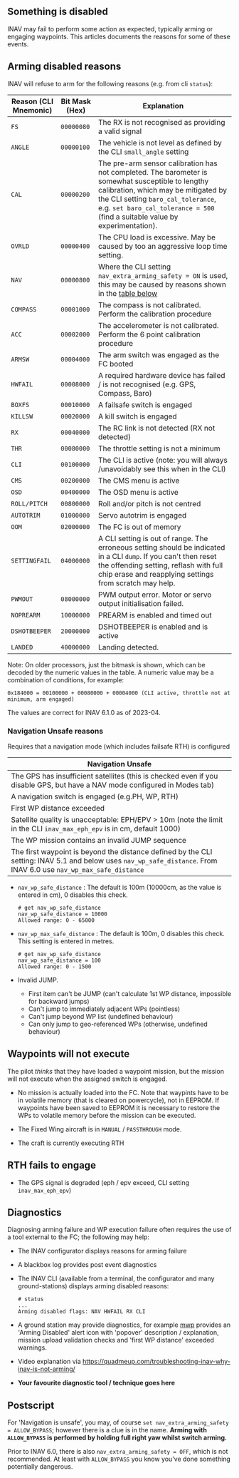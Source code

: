 ## Something is disabled

INAV may fail to perform some action as expected, typically arming or engaging waypoints. This articles documents the reasons for some of these events.

## Arming disabled reasons

INAV will refuse to arm for the following reasons (e.g. from cli `status`):

| Reason  (CLI Mnemonic) | Bit Mask (Hex) | Explanation |
| ------ | ----- | ----------- |
| `FS` | `00000080` | The RX is not recognised as providing a valid signal |
| `ANGLE` | `00000100` |  The vehicle is not level as defined by the CLI `small_angle` setting |
| `CAL` |  `00000200` | The pre-arm sensor calibration has not completed. The barometer is somewhat susceptible to lengthy calibration, which may be mitigated by the CLI setting `baro_cal_tolerance`, e.g. `set baro_cal_tolerance = 500` (find a suitable value by experimentation). |
| `OVRLD` |  `00000400` | The CPU load is excessive. May be caused by too an aggressive loop time setting. |
| `NAV` | `00000800` | Where the CLI setting `nav_extra_arming_safety = ON` is used, this may be caused by reasons shown in the [table below](#navigation-unsafe-reasons) |
| `COMPASS` | `00001000` | The compass is not calibrated. Perform the calibration procedure |
| `ACC` | `00002000` | The accelerometer is not calibrated. Perform the 6 point calibration procedure |
| `ARMSW` | `00004000` | The arm switch was engaged as the FC booted |
| `HWFAIL` | `00008000`| A required hardware device has failed / is not recognised (e.g. GPS, Compass, Baro) |
| `BOXFS` | `00010000` | A failsafe switch is engaged |
| `KILLSW` | `00020000` | A kill switch is engaged |
| `RX` | `00040000` | The RC link is not detected (RX not detected) |
| `THR` | `00080000` | The throttle setting is not a minimum |
| `CLI` | `00100000` | The CLI is active (note: you will always /unavoidably see this when in the CLI) |
| `CMS` | `00200000` | The CMS menu is active |
| `OSD` | `00400000` | The OSD menu is active |
| `ROLL/PITCH` | `00800000` | Roll and/or pitch is not centred |
| `AUTOTRIM` | `01000000` | Servo autotrim is engaged |
| `OOM ` | `02000000` | The FC is out of memory |
| `SETTINGFAIL` | `04000000` | A CLI setting is out of range. The erroneous setting should be indicated in a CLI `dump`. If you can't then reset the offending setting, reflash with full chip erase and reapplying settings from scratch may help.|
| `PWMOUT` | `08000000` | PWM output error. Motor or servo output initialisation failed. |
| `NOPREARM` | `10000000` | PREARM is enabled and timed out  |
| `DSHOTBEEPER` | `20000000` | DSHOTBEEPER is enabled and is active |
| `LANDED` | `40000000` | Landing detected. |

Note: On older processors, just the bitmask is shown, which can be decoded by the numeric values in the table. A numeric value may be a combination of conditions, for example:

```
0x184000 = 00100000 + 00080000 + 00004000 (CLI active, throttle not at minimum, arm engaged)
```
The values are correct for INAV 6.1.0 as of 2023-04.

### Navigation Unsafe reasons

Requires that a navigation mode (which includes failsafe RTH) is configured

| Navigation Unsafe |
| ------------------ |
| The GPS has insufficient satellites (this is checked even if you disable GPS, but have a NAV mode configured in Modes tab) |
| A navigation switch is engaged (e.g.PH, WP, RTH) |
| First WP distance exceeded |
| Satellite quality is unacceptable: EPH/EPV > 10m (note the limit in the CLI `inav_max_eph_epv` is in cm, default 1000) |
| The WP mission contains an invalid JUMP sequence |
| The first waypoint is beyond the distance defined by the CLI setting: INAV 5.1 and below uses `nav_wp_safe_distance`. From INAV 6.0 use `nav_wp_max_safe_distance` |

*  `nav_wp_safe_distance` : The default is 100m (10000cm, as the value is entered in cm), 0 disables this check.

	```
	# get nav_wp_safe_distance
	nav_wp_safe_distance = 10000
	Allowed range: 0 - 65000
	```
*  `nav_wp_max_safe_distance` : The default is 100m, 0 disables this check. This setting is entered in metres.

	```
	# get nav_wp_safe_distance
	nav_wp_safe_distance = 100
	Allowed range: 0 - 1500
	```
* Invalid JUMP.
    - First item can't be JUMP (can't calculate 1st WP distance, impossible for backward jumps)
    - Can't jump to immediately adjacent WPs (pointless)
    - Can't jump beyond WP list (undefined behaviour)
    - Can only jump to geo-referenced WPs (otherwise, undefined behaviour)

## Waypoints will not execute

The pilot *thinks* that they have loaded a waypoint mission, but the mission will not execute when the assigned switch is engaged.

* No mission is actually loaded into the FC. Note that waypints have to be in volatile memory (that is cleared on powercycle), not in EEPROM. If waypoints have been saved to EEPROM it is necessary to restore the WPs to volatile memory before the mission can be executed.

* The Fixed Wing aircraft is in `MANUAL` / `PASSTHROUGH` mode.

* The craft is currently executing RTH

## RTH fails to engage

* The GPS signal is degraded (eph / epv exceed, CLI setting `inav_max_eph_epv`)

## Diagnostics

Diagnosing arming failure and WP execution failure often requires the use of a tool external to the FC; the following may help:

* The INAV configurator displays reasons for arming failure
* A blackbox log provides post event diagnostics
* The INAV CLI (available from a terminal, the configurator and many ground-stations) displays arming disabled reasons:

	```
	# status
	...
	Arming disabled flags: NAV HWFAIL RX CLI
	```
* A ground station may provide diagnostics, for example [mwp](https://github.com/stronnag/mwptools) provides an 'Arming Disabled' alert icon with 'popover' description / explanation, mission upload validation checks and 'first WP distance' exceeded warnings.
* Video explanation via https://quadmeup.com/troubleshooting-inav-why-inav-is-not-arming/
* **Your favourite diagnostic tool / technique goes here**

## Postscript

For 'Navigation is unsafe', you may, of course `set nav_extra_arming_safety = ALLOW_BYPASS`; however there is a clue is in the name.
**Arming with `ALLOW_BYPASS` is performed by holding full right yaw whilst switch arming.**

Prior to INAV 6.0, there is also `nav_extra_arming_safety = OFF`, which is not recommended. At least with `ALLOW_BYPASS` you know you've done something potentially dangerous.
